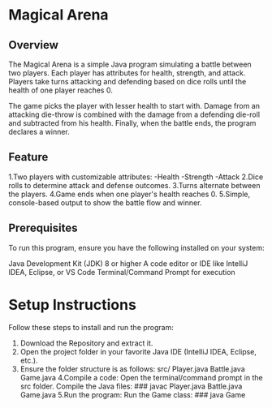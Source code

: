 # Magical Arena

## Overview
The Magical Arena is a simple Java program simulating a battle between two players. Each player has attributes for health, strength, and attack. Players take turns attacking and defending based on dice rolls until the health of one player reaches 0.

The game picks the player with lesser health to start with. Damage from an attacking die-throw is combined with the damage from a defending die-roll and subtracted from his health. Finally, when the battle ends, the program declares a winner.

## Feature
1.Two players with customizable attributes:
  -Health
  -Strength
  -Attack
2.Dice rolls to determine attack and defense outcomes.
3.Turns alternate between the players.
4.Game ends when one player's health reaches 0.
5.Simple, console-based output to show the battle flow and winner.


## Prerequisites
To run this program, ensure you have the following installed on your system:

Java Development Kit (JDK) 8 or higher
A code editor or IDE like IntelliJ IDEA, Eclipse, or VS Code
Terminal/Command Prompt for execution

# Setup Instructions
Follow these steps to install and run the program:

1. Download the Repository and extract it.
2. Open the project folder in your favorite Java IDE (IntelliJ IDEA, Eclipse, etc.).
3. Ensure the folder structure is as follows:
   src/
  Player.java
  Battle.java
  Game.java
4.Compile a code:
   Open the terminal/command prompt in the src folder.
   Compile the Java files: ### javac Player.java Battle.java Game.java
5.Run the program:
   Run the Game class: ### java Game
   
   
